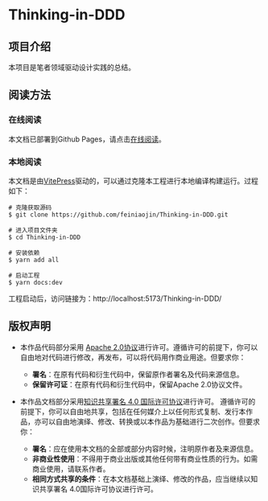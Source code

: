 # Thinking-in-DDD

## 项目介绍

本项目是笔者领域驱动设计实践的总结。

## 阅读方法

### 在线阅读

本文档已部署到Github Pages，请点击[在线阅读](https://feiniaojin.github.io/Thinking-in-DDD/)。


### 本地阅读

本文档是由[VitePress](https://github.com/vuejs/vitepress)驱动的，可以通过克隆本工程进行本地编译构建运行。过程如下：

```shell
# 克隆获取源码
$ git clone https://github.com/feiniaojin/Thinking-in-DDD.git

# 进入项目文件夹
$ cd Thinking-in-DDD

# 安装依赖
$ yarn add all

# 启动工程
$ yarn docs:dev
```
工程启动后，访问链接为：http://localhost:5173/Thinking-in-DDD/

## 版权声明

- 本作品代码部分采用 [Apache 2.0协议](https://www.apache.org/licenses/LICENSE-2.0)进行许可。遵循许可的前提下，你可以自由地对代码进行修改，再发布，可以将代码用作商业用途。但要求你：

  - **署名**：在原有代码和衍生代码中，保留原作者署名及代码来源信息。
  - **保留许可证**：在原有代码和衍生代码中，保留Apache 2.0协议文件。
- 本作品文档部分采用[知识共享署名 4.0 国际许可协议](http://creativecommons.org/licenses/by/4.0/)进行许可。 遵循许可的前提下，你可以自由地共享，包括在任何媒介上以任何形式复制、发行本作品，亦可以自由地演绎、修改、转换或以本作品为基础进行二次创作。但要求你：

  - **署名**：应在使用本文档的全部或部分内容时候，注明原作者及来源信息。
  - **非商业性使用**：不得用于商业出版或其他任何带有商业性质的行为。如需商业使用，请联系作者。
  - **相同方式共享的条件**：在本文档基础上演绎、修改的作品，应当继续以知识共享署名 4.0国际许可协议进行许可。
